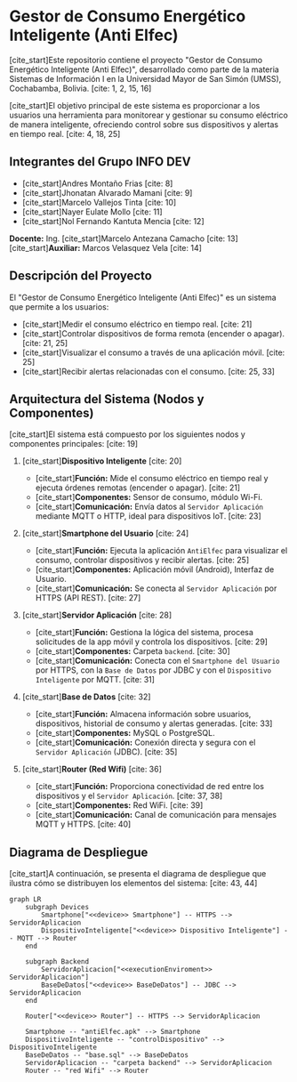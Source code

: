 # Gestor de Consumo Energético Inteligente (Anti Elfec)

[cite_start]Este repositorio contiene el proyecto "Gestor de Consumo Energético Inteligente (Anti Elfec)", desarrollado como parte de la materia Sistemas de Información I en la Universidad Mayor de San Simón (UMSS), Cochabamba, Bolivia. [cite: 1, 2, 15, 16]

[cite_start]El objetivo principal de este sistema es proporcionar a los usuarios una herramienta para monitorear y gestionar su consumo eléctrico de manera inteligente, ofreciendo control sobre sus dispositivos y alertas en tiempo real. [cite: 4, 18, 25]

## Integrantes del Grupo INFO DEV

* [cite_start]Andres Montaño Frias [cite: 8]
* [cite_start]Jhonatan Alvarado Mamani [cite: 9]
* [cite_start]Marcelo Vallejos Tinta [cite: 10]
* [cite_start]Nayer Eulate Mollo [cite: 11]
* [cite_start]Nol Fernando Kantuta Mencia [cite: 12]

**Docente:** Ing. [cite_start]Marcelo Antezana Camacho [cite: 13]
[cite_start]**Auxiliar:** Marcos Velasquez Vela [cite: 14]

## Descripción del Proyecto

El "Gestor de Consumo Energético Inteligente (Anti Elfec)" es un sistema que permite a los usuarios:

* [cite_start]Medir el consumo eléctrico en tiempo real. [cite: 21]
* [cite_start]Controlar dispositivos de forma remota (encender o apagar). [cite: 21, 25]
* [cite_start]Visualizar el consumo a través de una aplicación móvil. [cite: 25]
* [cite_start]Recibir alertas relacionadas con el consumo. [cite: 25, 33]

## Arquitectura del Sistema (Nodos y Componentes)

[cite_start]El sistema está compuesto por los siguientes nodos y componentes principales: [cite: 19]

1.  [cite_start]**Dispositivo Inteligente** [cite: 20]
    * [cite_start]**Función:** Mide el consumo eléctrico en tiempo real y ejecuta órdenes remotas (encender o apagar). [cite: 21]
    * [cite_start]**Componentes:** Sensor de consumo, módulo Wi-Fi. 
    * [cite_start]**Comunicación:** Envía datos al `Servidor Aplicación` mediante MQTT o HTTP, ideal para dispositivos IoT. [cite: 23]

2.  [cite_start]**Smartphone del Usuario** [cite: 24]
    * [cite_start]**Función:** Ejecuta la aplicación `AntiElfec` para visualizar el consumo, controlar dispositivos y recibir alertas. [cite: 25]
    * [cite_start]**Componentes:** Aplicación móvil (Android), Interfaz de Usuario. 
    * [cite_start]**Comunicación:** Se conecta al `Servidor Aplicación` por HTTPS (API REST). [cite: 27]

3.  [cite_start]**Servidor Aplicación** [cite: 28]
    * [cite_start]**Función:** Gestiona la lógica del sistema, procesa solicitudes de la app móvil y controla los dispositivos. [cite: 29]
    * [cite_start]**Componentes:** Carpeta `backend`. [cite: 30]
    * [cite_start]**Comunicación:** Conecta con el `Smartphone del Usuario` por HTTPS, con la `Base de Datos` por JDBC y con el `Dispositivo Inteligente` por MQTT. [cite: 31]

4.  [cite_start]**Base de Datos** [cite: 32]
    * [cite_start]**Función:** Almacena información sobre usuarios, dispositivos, historial de consumo y alertas generadas. [cite: 33]
    * [cite_start]**Componentes:** MySQL o PostgreSQL. 
    * [cite_start]**Comunicación:** Conexión directa y segura con el `Servidor Aplicación` (JDBC). [cite: 35]

5.  [cite_start]**Router (Red Wifi)** [cite: 36]
    * [cite_start]**Función:** Proporciona conectividad de red entre los dispositivos y el `Servidor Aplicación`. [cite: 37, 38]
    * [cite_start]**Componentes:** Red WiFi. [cite: 39]
    * [cite_start]**Comunicación:** Canal de comunicación para mensajes MQTT y HTTPS. [cite: 40]

## Diagrama de Despliegue

[cite_start]A continuación, se presenta el diagrama de despliegue que ilustra cómo se distribuyen los elementos del sistema: [cite: 43, 44]

```mermaid
graph LR
    subgraph Devices
        Smartphone["<<device>> Smartphone"] -- HTTPS --> ServidorAplicacion
        DispositivoInteligente["<<device>> Dispositivo Inteligente"] -- MQTT --> Router
    end

    subgraph Backend
        ServidorAplicacion["<<executionEnviroment>> ServidorAplicacion"]
        BaseDeDatos["<<device>> BaseDeDatos"] -- JDBC --> ServidorAplicacion
    end

    Router["<<device>> Router"] -- HTTPS --> ServidorAplicacion

    Smartphone -- "antiElfec.apk" --> Smartphone
    DispositivoInteligente -- "controlDispositivo" --> DispositivoInteligente
    BaseDeDatos -- "base.sql" --> BaseDeDatos
    ServidorAplicacion -- "carpeta backend" --> ServidorAplicacion
    Router -- "red Wifi" --> Router
